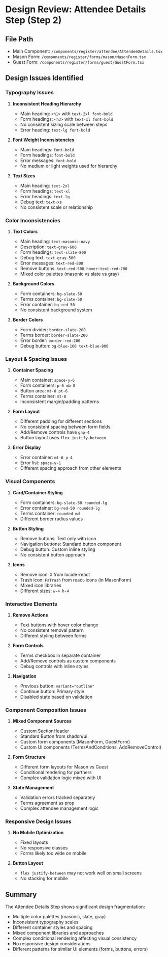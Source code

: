 # Design Review: Attendee Details Step (Step 2)

## File Path
- Main Component: `/components/register/attendee/AttendeeDetails.tsx`
- Mason Form: `/components/register/forms/mason/MasonForm.tsx`
- Guest Form: `/components/register/forms/guest/GuestForm.tsx`

## Design Issues Identified

### Typography Issues
1. **Inconsistent Heading Hierarchy**
   - Main heading: `<h1>` with `text-2xl font-bold`
   - Form headings: `<h3>` with `text-xl font-bold`
   - No consistent sizing scale between steps
   - Error heading: `text-lg font-bold`

2. **Font Weight Inconsistencies**
   - Main headings: `font-bold`
   - Form headings: `font-bold`
   - Error messages: `font-bold`
   - No medium or light weights used for hierarchy

3. **Text Sizes**
   - Main heading: `text-2xl`
   - Form headings: `text-xl` 
   - Error headings: `text-lg`
   - Debug text: `text-xs`
   - No consistent scale or relationship

### Color Inconsistencies
1. **Text Colors**
   - Main heading: `text-masonic-navy`
   - Description: `text-gray-600`
   - Form headings: `text-slate-800`
   - Debug text: `text-gray-500`
   - Error messages: `text-red-800`
   - Remove buttons: `text-red-500 hover:text-red-700`
   - Mixed color palettes (masonic vs slate vs gray)

2. **Background Colors**
   - Form containers: `bg-slate-50`
   - Terms container: `bg-slate-50`
   - Error container: `bg-red-50`
   - No consistent background system

3. **Border Colors**
   - Form divider: `border-slate-200`
   - Terms border: `border-slate-200`
   - Error border: `border-red-200`
   - Debug button: `bg-blue-100 text-blue-800`

### Layout & Spacing Issues
1. **Container Spacing**
   - Main container: `space-y-6`
   - Form containers: `p-6 mb-8`
   - Button area: `mt-8 pt-6`
   - Terms container: `mt-8`
   - Inconsistent margin/padding patterns

2. **Form Layout**
   - Different padding for different sections
   - No consistent spacing between form fields
   - Add/Remove controls have `gap-4`
   - Button layout uses `flex justify-between`

3. **Error Display**
   - Error container: `mt-6 p-4`
   - Error list: `space-y-1`
   - Different spacing approach from other elements

### Visual Components
1. **Card/Container Styling**
   - Form containers: `bg-slate-50 rounded-lg`
   - Error container: `bg-red-50 rounded-lg`
   - Terms container: `rounded-md`
   - Different border radius values

2. **Button Styling**
   - Remove buttons: Text only with icon
   - Navigation buttons: Standard button component
   - Debug button: Custom inline styling
   - No consistent button approach

3. **Icons**
   - Remove icon: `X` from lucide-react
   - Trash icon: `FaTrash` from react-icons (in MasonForm)
   - Mixed icon libraries
   - Different sizes: `w-4 h-4`

### Interactive Elements
1. **Remove Actions**
   - Text buttons with hover color change
   - No consistent removal pattern
   - Different styling between forms

2. **Form Controls**
   - Terms checkbox in separate container
   - Add/Remove controls as custom components
   - Debug controls with inline styles

3. **Navigation**
   - Previous button: `variant="outline"`
   - Continue button: Primary style
   - Disabled state based on validation

### Component Composition Issues
1. **Mixed Component Sources**
   - Custom SectionHeader
   - Standard Button from shadcn/ui
   - Custom form components (MasonForm, GuestForm)
   - Custom UI components (TermsAndConditions, AddRemoveControl)

2. **Form Structure**
   - Different form layouts for Mason vs Guest
   - Conditional rendering for partners
   - Complex validation logic mixed with UI

3. **State Management**
   - Validation errors tracked separately
   - Terms agreement as prop
   - Complex attendee management logic

### Responsive Design Issues
1. **No Mobile Optimization**
   - Fixed layouts
   - No responsive classes
   - Forms likely too wide on mobile

2. **Button Layout**
   - `flex justify-between` may not work well on small screens
   - No stacking for mobile

## Summary
The Attendee Details Step shows significant design fragmentation:
- Multiple color palettes (masonic, slate, gray)
- Inconsistent typography scales
- Different container styles and spacing
- Mixed component libraries and approaches
- Complex conditional rendering affecting visual consistency
- No responsive design considerations
- Different patterns for similar UI elements (forms, buttons, errors)
